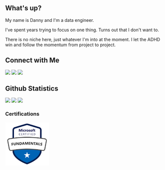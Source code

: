 ## What's up? 

My name is Danny and I'm a data engineer.

I've spent years trying to focus on one thing. Turns out that I don't want to. 

There is no niche here, just whatever I'm into at the moment. I let the ADHD win and follow the momentum from project to project.  

## Connect with Me

<a href="mailto:hello@dannyvilchez.com"><img src="https://img.shields.io/badge/Email-Red&logo=Gmail&logoColor=white"/></a>
<a href="https://linkedin.com/in/vilchezdanny"><img src="https://img.shields.io/badge/LinkedIn-blue"/></a>
<a href="https://x.com/_dannyvilchez"><img src="https://img.shields.io/badge/%E2%80%8E-black?logo=X&logoColor=white" /></a>


## Github Statistics

<p aligh="center">
<img height="180em" src="https://github-readme-streak-stats.herokuapp.com/?user=dannyvilchez" />
<img height="180em" src="https://github-readme-stats.vercel.app/api/top-langs/?username=dannyvilchez"  />
<img height="180em" src="https://github-readme-stats-eight-theta.vercel.app/api?username=dannyvilchez&show_icons=true&theme=algolia&include_all_commits=true&count_private=true"/>
</p>

### Certifications

<img src="az900.png" alt="AZ-900 Certification" height="140em" />




<!--
<a href="https://www.dannyvilchez.com"><img src="https://img.shields.io/badge/dannyvilchez?style=flat&logo=Google-Chrome&logoColor=white"/></a>
ADD Blog


--> 
